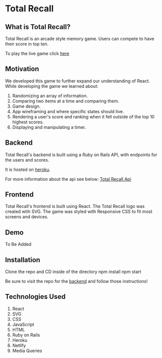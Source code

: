 # Total Recall

## What is Total Recall?

Total Recall is an arcade style memory game. Users can compete to have their score in top ten.

To play the live game click [here](https://total-recall-game.netlify.app/)

## Motivation

We developed this game to further expand our understanding of React. While developing the game we learned about:

1. Randomizing an array of information.
2. Comparing two items at a time and comparing them.
3. Game design.
4. App wireframing and where specific states should live.
5. Rendering a user's score and ranking when it fell outside of the top 10 highest scores.
6. Displaying and manipulating a timer.

## Backend

Total Recall's backend is built using a Ruby on Rails API, with endpoints for the users and scores.

It is hosted on [heroku](http://total-recall-backend.herokuapp.com/).

For more information about the api see below:
[Total Recall Api ](https://github.com/deryatanriverdi88/Memory-Game-Backend.git)

## Frontend

Total Recall's frontend is built using React.  The Total Recall logo was created wtih SVG. The game was styled with Responsive CSS to fit most screens and devices.


## Demo 

To Be Added

## Installation

 Clone the repo and CD inside of the directory
    npm install
    npm start

Be sure to visit the repo for the [backend](https://github.com/deryatanriverdi88/Memory-Game-Backend.git) and follow those instructions!

## Technologies Used

1. React
2. SVG
3. CSS
4. JavaScript
5. HTML
6. Ruby on Rails
7. Heroku
8. Netlify
9. Media Queries
